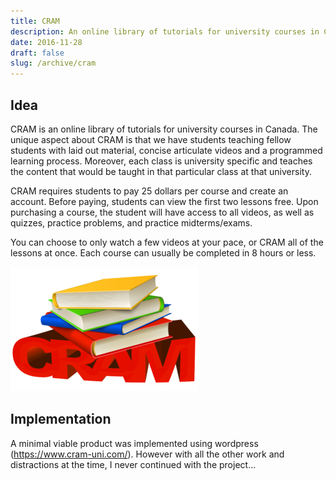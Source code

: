 ```yaml
---
title: CRAM
description: An online library of tutorials for university courses in Canada
date: 2016-11-28
draft: false
slug: /archive/cram
---
```


## Idea

CRAM is an online library of tutorials for university courses in Canada. The unique aspect about CRAM is that we have students teaching fellow students with laid out material, concise articulate videos and a programmed learning process. Moreover, each class is university specific and teaches the content that would be taught in that particular class at that university.

CRAM requires students to pay 25 dollars per course and create an account. Before paying, students can view the first two lessons free. Upon purchasing a course, the student will have access to all videos, as well as quizzes, practice problems, and practice midterms/exams.

You can choose to only watch a few videos at your pace, or CRAM all of the lessons at once. Each course can usually be completed in 8 hours or less.

![CRAM-Logo](./cram.png)

## Implementation

A minimal viable product was implemented using wordpress (https://www.cram-uni.com/). However with all the other work and distractions at the time, I never continued with the project...
